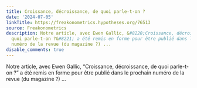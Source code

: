 ```yaml
---
title: Croissance, décroissance, de quoi parle-t-on ?
date: '2024-07-05'
linkTitle: https://freakonometrics.hypotheses.org/76513
source: Freakonometrics
description: Notre article, avec Ewen Gallic, &#8220;Croissance, décroissance, de
  quoi parle-t-on ?&#8221; a été remis en forme pour être publié dans le prochain
  numéro de la revue (du magazine ?) ...
disable_comments: true
---
```

Notre article, avec Ewen Gallic, &#8220;Croissance, décroissance, de quoi parle-t-on ?&#8221; a été remis en forme pour être publié dans le prochain numéro de la revue (du magazine ?) ...